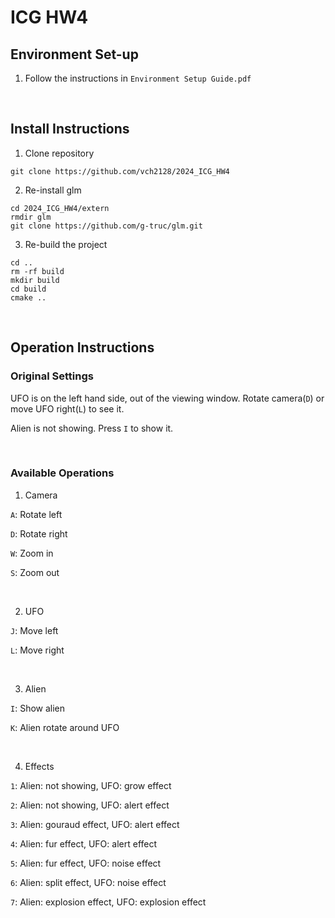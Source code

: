 # ICG HW4

## Environment Set-up
1. Follow the instructions in `Environment Setup Guide.pdf`

<br>

## Install Instructions
1. Clone repository
```
git clone https://github.com/vch2128/2024_ICG_HW4
```
2. Re-install glm
```
cd 2024_ICG_HW4/extern
rmdir glm
git clone https://github.com/g-truc/glm.git
```
3. Re-build the project
```
cd ..
rm -rf build
mkdir build
cd build
cmake ..
```

<br>

## Operation Instructions
### Original Settings
UFO is on the left hand side, out of the viewing window. Rotate camera(`D`) or move UFO right(`L`) to see it.

Alien is not showing. Press `I` to show it.

<br>

### Available Operations
1. Camera

`A`: Rotate left

`D`: Rotate right

`W`: Zoom in

`S`: Zoom out

<br>

2. UFO

`J`: Move left

`L`: Move right

<br>

3. Alien

`I`: Show alien

`K`: Alien rotate around UFO

<br>

4. Effects

`1`: Alien: not showing, UFO: grow effect

`2`: Alien: not showing, UFO: alert effect

`3`: Alien: gouraud effect, UFO: alert effect

`4`: Alien: fur effect, UFO: alert effect

`5`: Alien: fur effect, UFO: noise effect

`6`: Alien: split effect, UFO: noise effect

`7`: Alien: explosion effect, UFO: explosion effect